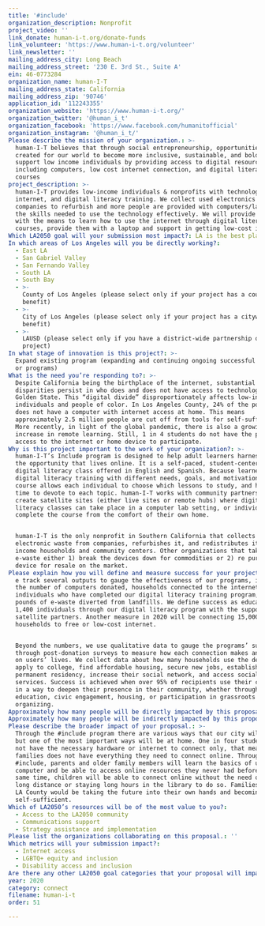```yaml
---
title: '#include'
organization_description: Nonprofit
project_video: ''
link_donate: human-i-t.org/donate-funds
link_volunteer: 'https://www.human-i-t.org/volunteer'
link_newsletter: ''
mailing_address_city: Long Beach
mailing_address_street: '230 E. 3rd St., Suite A'
ein: 46-0773284
organization_name: human-I-T
mailing_address_state: California
mailing_address_zip: '90746'
application_id: '112243355'
organization_website: 'https://www.human-i-t.org/'
organization_twitter: '@human_i_t'
organization_facebook: 'https://www.facebook.com/humanitofficial'
organization_instagram: '@human_i_t/'
Please describe the mission of your organization.: >-
  human-I-T believes that through social entrepreneurship, opportunities are
  created for our world to become more inclusive, sustainable, and bold. We
  support low income individuals by providing access to digital resources
  including computers, low cost internet connection, and digital literacy
  courses
project_description: >-
  human-I-T provides low-income individuals & nonprofits with technology,
  internet, and digital literacy training. We collect used electronics from
  companies to refurbish and more people are provided with computers/laptops and
  the skills needed to use the technology effectively. We will provide Angelenos
  with the means to learn how to use the internet through digital literacy
  courses, provide them with a laptop and support in getting low-cost internet. 
Which LA2050 goal will your submission most impact?: LA is the best place to CONNECT
In which areas of Los Angeles will you be directly working?:
  - East LA
  - San Gabriel Valley
  - San Fernando Valley
  - South LA
  - South Bay
  - >-
    County of Los Angeles (please select only if your project has a countywide
    benefit)
  - >-
    City of Los Angeles (please select only if your project has a citywide
    benefit)
  - >-
    LAUSD (please select only if you have a district-wide partnership or
    project)
In what stage of innovation is this project?: >-
  Expand existing program (expanding and continuing ongoing successful projects
  or programs)
What is the need you’re responding to?: >-
  Despite California being the birthplace of the internet, substantial
  disparities persist in who does and does not have access to technology in the
  Golden State. This “digital divide” disproportionately affects low-income
  individuals and people of color. In Los Angeles County, 24% of the population
  does not have a computer with internet access at home. This means
  approximately 2.5 million people are cut off from tools for self-sufficiency.
  More recently, in light of the global pandemic, there is also a growing
  increase in remote learning. Still, 1 in 4 students do not have the proper
  access to the internet or home device to participate. 
Why is this project important to the work of your organization?: >-
  human-I-T’s Include program is designed to help adult learners harness all of
  the opportunity that lives online. It is a self-paced, student-centered
  digital literacy class offered in English and Spanish. Because learners enter
  digital literacy training with different needs, goals, and motivations, the
  course allows each individual to choose which lessons to study, and how much
  time to devote to each topic. human-I-T works with community partners to
  create satellite sites (either live sites or remote hubs) where digital
  literacy classes can take place in a computer lab setting, or individuals can
  complete the course from the comfort of their own home. 


  human-I-T is the only nonprofit in Southern California that collects
  electronic waste from companies, refurbishes it, and redistributes it to low
  income households and community centers. Other organizations that take in
  e-waste either 1) break the devices down for commodities or 2) re purpose the
  device for resale on the market.
Please explain how you will define and measure success for your project.: >
  e track several outputs to gauge the effectiveness of our programs, including
  the number of computers donated, households connected to the internet,
  individuals who have completed our digital literacy training program, and the
  pounds of e-waste diverted from landfills. We define success as educating
  1,400 individuals through our digital literacy program with the support of our
  satellite partners. Another measure in 2020 will be connecting 15,000
  households to free or low-cost internet. 


  Beyond the numbers, we use qualitative data to gauge the programs’ success
  through post-donation surveys to measure how each connection makes an impact
  on users’ lives. We collect data about how many households use the device to
  apply to college, find affordable housing, secure new jobs, establish
  permanent residency, increase their social network, and access social
  services. Success is achieved when over 95% of recipients use their connection
  in a way to deepen their presence in their community, whether through
  education, civic engagement, housing, or participation in grassroots
  organizing. 
Approximately how many people will be directly impacted by this proposal?: '1000'
Approximately how many people will be indirectly impacted by this proposal?: '4000'
Please describe the broader impact of your proposal.: >-
  Through the #include program there are various ways that our city will change,
  but one of the most important ways will be at home. One in four students do
  not have the necessary hardware or internet to connect only, that means 1 in 4
  families does not have everything they need to connect online. Through
  #include, parents and older family members will learn the basics of using a
  computer and be able to access online resources they never had before. At the
  same time, children will be able to connect online without the need of going
  long distance or staying long hours in the library to do so. Families around
  LA County would be taking the future into their own hands and becoming
  self-sufficient. 
Which of LA2050’s resources will be of the most value to you?:
  - Access to the LA2050 community
  - Communications support
  - Strategy assistance and implementation
Please list the organizations collaborating on this proposal.: ''
Which metrics will your submission impact?:
  - Internet access
  - LGBTQ+ equity and inclusion
  - Disability access and inclusion
Are there any other LA2050 goal categories that your proposal will impact?: []
year: 2020
category: connect
filename: human-i-t
order: 51

---
```

